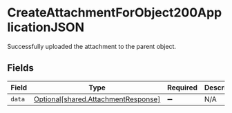 # CreateAttachmentForObject200ApplicationJSON

Successfully uploaded the attachment to the parent object.


## Fields

| Field                                                                            | Type                                                                             | Required                                                                         | Description                                                                      |
| -------------------------------------------------------------------------------- | -------------------------------------------------------------------------------- | -------------------------------------------------------------------------------- | -------------------------------------------------------------------------------- |
| `data`                                                                           | [Optional[shared.AttachmentResponse]](../../models/shared/attachmentresponse.md) | :heavy_minus_sign:                                                               | N/A                                                                              |